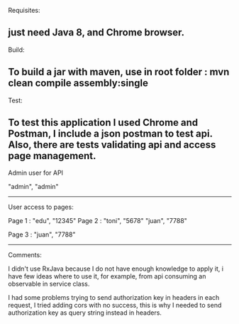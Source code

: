 Requisites:

just need Java 8, and Chrome browser.
--------------------------------

Build:

To build a jar with maven, use in root folder : mvn clean compile assembly:single
-------------------------------

Test:

To test this application I used Chrome and Postman, I include a json postman to test api.
Also, there are tests validating api and access page management.
--------------------------------
Admin user for API

 "admin", "admin"

--------------------------------
User access to pages:

Page 1 : "edu", "12345"
Page 2 : "toni", "5678"
		 "juan", "7788"
		 
Page 3 : "juan", "7788"

---------------------------------

Comments:

I didn't use RxJava because I do not have enough knowledge to apply it, 
i have few ideas where to use it, for example, from api consuming an observable in service class. 

I had some problems trying to send authorization key in headers in each request, I tried adding cors with no success, this is why I needed to send authorization key as query string instead in headers.


